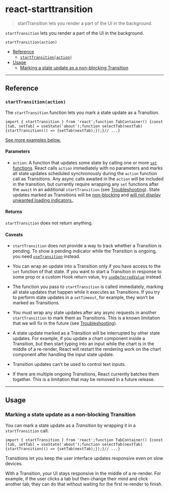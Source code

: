 # react-starttransition

> startTransition lets you render a part of the UI in the background.



`startTransition` lets you render a part of the UI in the background.

    startTransition(action)

*   [Reference](#reference)
    *   [`startTransition(action)`](#starttransition)
*   [Usage](#usage)
    *   [Marking a state update as a non-blocking Transition](#marking-a-state-update-as-a-non-blocking-transition)

* * *

## Reference[](#reference "Link for Reference")

### `startTransition(action)`[](#starttransition "Link for this heading")

The `startTransition` function lets you mark a state update as a Transition.

    import { startTransition } from 'react';function TabContainer() {const [tab, setTab] = useState('about');function selectTab(nextTab) {startTransition(() => {setTab(nextTab);});}// ...}

[See more examples below.](#usage)

#### Parameters[](#parameters "Link for Parameters")

*   `action`: A function that updates some state by calling one or more [`set` functions](about:/reference/react/useState#setstate). React calls `action` immediately with no parameters and marks all state updates scheduled synchronously during the `action` function call as Transitions. Any async calls awaited in the `action` will be included in the transition, but currently require wrapping any `set` functions after the `await` in an additional `startTransition` (see [Troubleshooting](about:/reference/react/useTransition#react-doesnt-treat-my-state-update-after-await-as-a-transition)). State updates marked as Transitions will be [non-blocking](#marking-a-state-update-as-a-non-blocking-transition) and [will not display unwanted loading indicators.](about:/reference/react/useTransition#preventing-unwanted-loading-indicators).

#### Returns[](#returns "Link for Returns")

`startTransition` does not return anything.

#### Caveats[](#caveats "Link for Caveats")

*   `startTransition` does not provide a way to track whether a Transition is pending. To show a pending indicator while the Transition is ongoing, you need [`useTransition`](/reference/react/useTransition) instead.
    
*   You can wrap an update into a Transition only if you have access to the `set` function of that state. If you want to start a Transition in response to some prop or a custom Hook return value, try [`useDeferredValue`](/reference/react/useDeferredValue) instead.
    
*   The function you pass to `startTransition` is called immediately, marking all state updates that happen while it executes as Transitions. If you try to perform state updates in a `setTimeout`, for example, they won’t be marked as Transitions.
    
*   You must wrap any state updates after any async requests in another `startTransition` to mark them as Transitions. This is a known limitation that we will fix in the future (see [Troubleshooting](about:/reference/react/useTransition#react-doesnt-treat-my-state-update-after-await-as-a-transition)).
    
*   A state update marked as a Transition will be interrupted by other state updates. For example, if you update a chart component inside a Transition, but then start typing into an input while the chart is in the middle of a re-render, React will restart the rendering work on the chart component after handling the input state update.
    
*   Transition updates can’t be used to control text inputs.
    
*   If there are multiple ongoing Transitions, React currently batches them together. This is a limitation that may be removed in a future release.
    

* * *

## Usage[](#usage "Link for Usage")

### Marking a state update as a non-blocking Transition[](#marking-a-state-update-as-a-non-blocking-transition "Link for Marking a state update as a non-blocking Transition")

You can mark a state update as a _Transition_ by wrapping it in a `startTransition` call:

    import { startTransition } from 'react';function TabContainer() {const [tab, setTab] = useState('about');function selectTab(nextTab) {startTransition(() => {setTab(nextTab);});}// ...}

Transitions let you keep the user interface updates responsive even on slow devices.

With a Transition, your UI stays responsive in the middle of a re-render. For example, if the user clicks a tab but then change their mind and click another tab, they can do that without waiting for the first re-render to finish.
